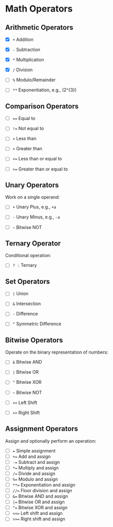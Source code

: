 # Math Operators


## **Arithmetic Operators**
- [x] `+` Addition
- [x] `-` Subtraction
- [x] `*` Multiplication
- [x] `/` Division
- [ ] `%` Modulo/Remainder
- [ ] `**` Exponentiation, e.g., \(2^{3}\)


## **Comparison Operators**
- [ ] `==` Equal to
- [ ] `!=` Not equal to
- [ ] `<` Less than
- [ ] `>` Greater than
- [ ] `<=` Less than or equal to
- [ ] `>=` Greater than or equal to


## **Unary Operators**
Work on a single operand:
- [ ] `+` Unary Plus, e.g., `+a`
- [ ] `-` Unary Minus, e.g., `-a`
- [ ] `~` Bitwise NOT


## **Ternary Operator**
Conditional operation:
- [ ] `? :` Ternary


## **Set Operators**
- [ ] `|` Union
- [ ] `&` Intersection
- [ ] `-` Difference
- [ ] `^` Symmetric Difference


## **Bitwise Operators**
Operate on the binary representation of numbers:
- [ ] `&` Bitwise AND
- [ ] `|` Bitwise OR
- [ ] `^` Bitwise XOR
- [ ] `~` Bitwise NOT
- [ ] `<<` Left Shift
- [ ] `>>` Right Shift


## **Assignment Operators**
Assign and optionally perform an operation:
- [ ] `=` Simple assignment
- [ ] `+=` Add and assign
- [ ] `-=` Subtract and assign
- [ ] `*=` Multiply and assign
- [ ] `/=` Divide and assign
- [ ] `%=` Modulo and assign
- [ ] `**=` Exponentiation and assign
- [ ] `//=` Floor division and assign
- [ ] `&=` Bitwise AND and assign
- [ ] `|=` Bitwise OR and assign
- [ ] `^=` Bitwise XOR and assign
- [ ] `<<=` Left shift and assign
- [ ] `>>=` Right shift and assign
